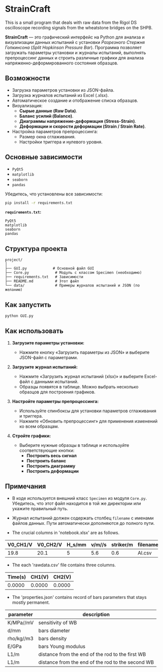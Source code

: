# StrainCraft
This is a small program that deals with raw data from the Rigol DS oscilloscope recording signals from the wheatstone bridges on the SHPB.

**StrainCraft** — это графический интерфейс на Python для анализа и визуализации данных испытаний с установки *Разрезного Стержня Гопкинсона* (*Split Hopkinson Pressure Bar*). Программа позволяет загружать параметры установки и журналы испытаний, выполнять препроцессинг данных и строить различные графики для анализа напряженно-деформированного состояния образцов.

## Возможности

- Загрузка параметров установки из JSON-файла.
- Загрузка журналов испытаний из Excel (.xlsx).
- Автоматическое создание и отображение списка образцов.
- Визуализация:
  - **Сырые данные (Raw Data)**.
  - **Баланс усилий (Balance)**.
  - **Диаграммы напряжение-деформация (Stress-Strain)**.
  - **Деформации и скорости деформации (Strain / Strain Rate)**.
- Настройка параметров препроцессинга:
  - Размер окна сглаживания.
  - Настройки триггера и нулевого уровня.

## Основные зависимости

- `PyQt5`
- `matplotlib`
- `seaborn`
- `pandas`

Убедитесь, что установлены все зависимости:

```bash
pip install -r requirements.txt
```

**`requirements.txt`:**

```
PyQt5
matplotlib
seaborn
pandas
```

## Структура проекта

```
project/
│
├── GUI.py            # Основной файл GUI
├── Core.py            # Модуль с классом Specimen (необходимо)
├── requirements.txt   # Зависимости
├── README.md          # Этот файл
└── data/              # Примеры журналов испытаний и JSON (по желанию)
```

## Как запустить

```bash
python GUI.py
```

## Как использовать

1. **Загрузите параметры установки:**
   - Нажмите кнопку «Загрузить параметры из JSON» и выберите JSON-файл с параметрами.

2. **Загрузите журнал испытаний:**
   - Нажмите «Загрузить журнал испытаний (xlsx)» и выберите Excel-файл с данными испытаний.
   - Образцы появятся в таблице. Можно выбрать несколько образцов для построения графиков.

3. **Настройте параметры препроцессинга:**
   - Используйте спинбоксы для установки параметров сглаживания и триггера.
   - Нажмите «Обновить препроцессинг» для применения изменений ко всем образцам.

4. **Стройте графики:**
   - Выберите нужные образцы в таблице и используйте соответствующие кнопки:
     - **Построить весь сигнал**
     - **Построить баланс**
     - **Построить диаграмму**
     - **Построить деформации**

## Примечания

- В коде используется внешний класс `Specimen` из модуля `Core.py`. Убедитесь, что этот файл находится в той же директории или укажите правильный путь.
- Журнал испытаний должен содержать столбец `filename` с именами файлов данных. Пути автоматически дополняются до полного пути.

- The crucial columns in 'notebook.xlsx' are as follows.

| V0_CH1/V | V0_CH2/V | H_s/mm | v/m//s | striker/m | filename |
| ---      |  ---     |  ---   | ---    | ---       | ---      |
| 19.8     | 20.1     | 5      | 5.6    | 0.6       | Al.csv   |

- The each 'rawdata.csv' file contains three columns.

| Time(s) | CH1(V) | CH2(V) |
| ---     | ---    | ---    |
| 0.0000  | 0.0000 | 0.0000 |

- The 'properties.json' contains record of bars parameters that stays mostly permanent.

| parameter | description                                       |
|---        |---                                                |
|K/MPa//mV  | sensitivity of WB                                 |
|d/mm       | bars diameter                                     |
|rho/kg//m3 | bars density                                      |
|E/GPa      | bars Young modulus                                |
|L1/m       | distance from the end of the rod to the first WB  |
|L1/m       | distance from the end of the rod to the second WB |



